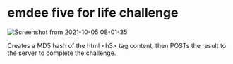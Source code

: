 # emdee five for life challenge

![Screenshot from 2021-10-05 08-01-35](https://user-images.githubusercontent.com/86022395/135964473-0cef185d-fc80-45c4-b9ae-5d9be9226458.png)

Creates a MD5 hash of the html \<h3> tag content, then POSTs the result to the server to complete the challenge.